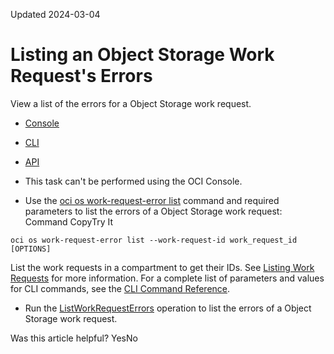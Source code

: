 Updated 2024-03-04
# Listing an Object Storage Work Request's Errors
View a list of the errors for a Object Storage work request.
  * [Console](https://docs.oracle.com/en-us/iaas/Content/Object/Tasks/list-work-request-error.htm)
  * [CLI](https://docs.oracle.com/en-us/iaas/Content/Object/Tasks/list-work-request-error.htm)
  * [API](https://docs.oracle.com/en-us/iaas/Content/Object/Tasks/list-work-request-error.htm)


  * This task can't be performed using the OCI Console.
  * Use the [oci os work-request-error list](https://docs.oracle.com/iaas/tools/oci-cli/latest/oci_cli_docs/cmdref/os/work-request-error/list.html) command and required parameters to list the errors of a Object Storage work request:
Command
CopyTry It
```
oci os work-request-error list --work-request-id work_request_id [OPTIONS]
```

List the work requests in a compartment to get their IDs. See [Listing Work Requests](https://docs.oracle.com/en-us/iaas/Content/Object/Tasks/list-work-request.htm#top "View a list of the Object Storage work requests in a Oracle Cloud Infrastructure compartment.") for more information.
For a complete list of parameters and values for CLI commands, see the [CLI Command Reference](https://docs.oracle.com/iaas/tools/oci-cli/latest).
  * Run the [ListWorkRequestErrors](https://docs.oracle.com/iaas/api/#/en/workrequests/latest/WorkRequestError/ListWorkRequestErrors) operation to list the errors of a Object Storage work request.


Was this article helpful?
YesNo

